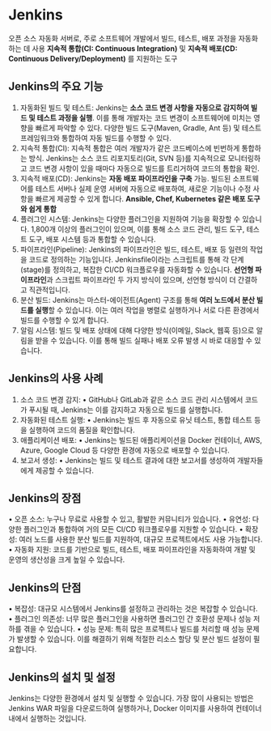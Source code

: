 # Jenkins

오픈 소스 자동화 서버로, 주로 소프트웨어 개발에서 빌드, 테스트, 배포 과정을 자동화하는 데 사용
**지속적 통합(CI: Continuous Integration)** 및 **지속적 배포(CD: Continuous Delivery/Deployment)** 를 지원하는 도구

## Jenkins의 주요 기능

1.	자동화된 빌드 및 테스트:
Jenkins는 **소스 코드 변경 사항을 자동으로 감지하여 빌드 및 테스트 과정을 실행**. 이를 통해 개발자는 코드 변경이 소프트웨어에 미치는 영향을 빠르게 파악할 수 있다.
다양한 빌드 도구(Maven, Gradle, Ant 등) 및 테스트 프레임워크와 통합하여 자동 빌드를 수행할 수 있다.
2.	지속적 통합(CI):
지속적 통합은 여러 개발자가 같은 코드베이스에 빈번하게 통합하는 방식. 
Jenkins는 소스 코드 리포지토리(Git, SVN 등)를 지속적으로 모니터링하고 코드 변경 사항이 있을 때마다 자동으로 빌드를 트리거하여 코드의 통합을 확인.
3.	지속적 배포(CD):
Jenkins는 **자동 배포 파이프라인을 구축** 가능. 
빌드된 소프트웨어를 테스트 서버나 실제 운영 서버에 자동으로 배포하여, 새로운 기능이나 수정 사항을 빠르게 제공할 수 있게 합니다. **Ansible, Chef, Kubernetes 같은 배포 도구와 쉽게 통합**
4.	플러그인 시스템:
Jenkins는 다양한 플러그인을 지원하여 기능을 확장할 수 있습니다. 1,800개 이상의 플러그인이 있으며, 이를 통해 소스 코드 관리, 빌드 도구, 테스트 도구, 배포 시스템 등과 통합할 수 있습니다.
5.	파이프라인(Pipeline):
Jenkins의 파이프라인은 빌드, 테스트, 배포 등 일련의 작업을 코드로 정의하는 기능입니다. Jenkinsfile이라는 스크립트를 통해 각 단계(stage)를 정의하고, 복잡한 CI/CD 워크플로우를 자동화할 수 있습니다.
**선언형 파이프라인**과 스크립트 파이프라인 두 가지 방식이 있으며, 선언형 방식이 더 간결하고 직관적입니다.
6.	분산 빌드:
Jenkins는 마스터-에이전트(Agent) 구조를 통해 **여러 노드에서 분산 빌드를 실행**할 수 있습니다. 이는 여러 작업을 병렬로 실행하거나 서로 다른 환경에서 빌드를 수행할 수 있게 합니다.
7.	알림 시스템:
빌드 및 배포 상태에 대해 다양한 방식(이메일, Slack, 웹훅 등)으로 알림을 받을 수 있습니다. 이를 통해 빌드 실패나 배포 오류 발생 시 바로 대응할 수 있습니다.

## Jenkins의 사용 사례

1.	소스 코드 변경 감지:
•	GitHub나 GitLab과 같은 소스 코드 관리 시스템에서 코드가 푸시될 때, Jenkins는 이를 감지하고 자동으로 빌드를 실행합니다.
2.	자동화된 테스트 실행:
•	Jenkins는 빌드 후 자동으로 유닛 테스트, 통합 테스트 등을 실행하여 코드의 품질을 확인합니다.
3.	애플리케이션 배포:
•	Jenkins는 빌드된 애플리케이션을 Docker 컨테이너, AWS, Azure, Google Cloud 등 다양한 환경에 자동으로 배포할 수 있습니다.
4.	보고서 생성:
•	Jenkins는 빌드 및 테스트 결과에 대한 보고서를 생성하여 개발자들에게 제공할 수 있습니다.

## Jenkins의 장점

•	오픈 소스: 누구나 무료로 사용할 수 있고, 활발한 커뮤니티가 있습니다.
•	유연성: 다양한 플러그인과 통합하여 거의 모든 CI/CD 워크플로우를 지원할 수 있습니다.
•	확장성: 여러 노드를 사용한 분산 빌드를 지원하여, 대규모 프로젝트에서도 사용 가능합니다.
•	자동화 지원: 코드를 기반으로 빌드, 테스트, 배포 파이프라인을 자동화하여 개발 및 운영의 생산성을 크게 높일 수 있습니다.

## Jenkins의 단점

•	복잡성: 대규모 시스템에서 Jenkins를 설정하고 관리하는 것은 복잡할 수 있습니다.
•	플러그인 의존성: 너무 많은 플러그인을 사용하면 플러그인 간 호환성 문제나 성능 저하를 겪을 수 있습니다.
•	성능 문제: 특히 많은 프로젝트나 빌드를 처리할 때 성능 문제가 발생할 수 있습니다. 이를 해결하기 위해 적절한 리소스 할당 및 분산 빌드 설정이 필요합니다.

## Jenkins의 설치 및 설정

Jenkins는 다양한 환경에서 설치 및 실행할 수 있습니다. 가장 많이 사용되는 방법은 Jenkins WAR 파일을 다운로드하여 실행하거나, Docker 이미지를 사용하여 컨테이너 내에서 실행하는 것입니다.
